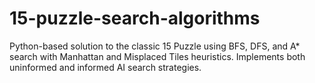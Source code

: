 # 15-puzzle-search-algorithms
Python-based solution to the classic 15 Puzzle using BFS, DFS, and A* search with Manhattan and Misplaced Tiles heuristics. Implements both uninformed and informed AI search strategies.
